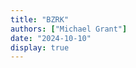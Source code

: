 ```yaml
---
title: "BZRK"
authors: ["Michael Grant"]
date: "2024-10-10"
display: true
---
```


<!-- Your comments or review here -->
